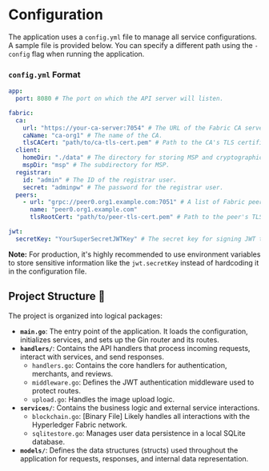 # Configuration

The application uses a `config.yml` file to manage all service configurations. A sample file is provided below. You can specify a different path using the `-config` flag when running the application.

### `config.yml` Format

```yaml
app:
  port: 8080 # The port on which the API server will listen.

fabric:
  ca:
    url: "https://your-ca-server:7054" # The URL of the Fabric CA server.
    caName: "ca-org1" # The name of the CA.
    tlsCACert: "path/to/ca-tls-cert.pem" # Path to the CA's TLS certificate.
  client:
    homeDir: "./data" # The directory for storing MSP and cryptographic materials.
    mspDir: "msp" # The subdirectory for MSP.
  registrar:
    id: "admin" # The ID of the registrar user.
    secret: "adminpw" # The password for the registrar user.
  peers:
    - url: "grpc://peer0.org1.example.com:7051" # A list of Fabric peer endpoints.
      name: "peer0.org1.example.com"
      tlsRootCert: "path/to/peer-tls-cert.pem" # Path to the peer's TLS certificate.

jwt:
  secretKey: "YourSuperSecretJWTKey" # The secret key for signing JWT tokens.
```

**Note:** For production, it's highly recommended to use environment variables to store sensitive information like the `jwt.secretKey` instead of hardcoding it in the configuration file.

## Project Structure 📁

The project is organized into logical packages:

  - **`main.go`**: The entry point of the application. It loads the configuration, initializes services, and sets up the Gin router and its routes.
  - **`handlers/`**: Contains the API handlers that process incoming requests, interact with services, and send responses.
      - `handlers.go`: Contains the core handlers for authentication, merchants, and reviews.
      - `middleware.go`: Defines the JWT authentication middleware used to protect routes.
      - `upload.go`: Handles the image upload logic.
  - **`services/`**: Contains the business logic and external service interactions.
      - `blockchain.go`: [Binary File] Likely handles all interactions with the Hyperledger Fabric network.
      - `sqlitestore.go`: Manages user data persistence in a local SQLite database.
  - **`models/`**: Defines the data structures (structs) used throughout the application for requests, responses, and internal data representation.